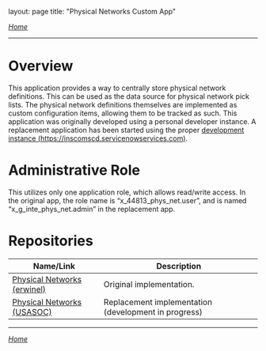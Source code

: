 layout: page
title: "Physical Networks Custom App"

*[Home](./index.html)*

______________________

# Overview

This application provides a way to centrally store physical network definitions. This can be used as the data source for physical network pick lists. The physical network definitions themselves are implemented as custom configuration items, allowing them to be tracked as such.
This application was originally developed using a personal developer instance. A replacement application has been started using the proper [development instance (https://inscomscd.servicenowservices.com)](https://inscomscd.servicenowservices.com).

# Administrative Role

This utilizes only one application role, which allows read/write access. In the original app, the role name is “x_44813_phys_net.user”, and is named “x_g_inte_phys_net.admin” in the replacement app.

# Repositories

| Name/Link                                                                                | Description                                          |
|------------------------------------------------------------------------------------------|------------------------------------------------------|
| [Physical Networks (erwinel)](https://github.com/USASOC-HQ/x_44813_phys_net_network.git) | Original implementation.                             |
| [Physical Networks (USASOC)](https://github.com/USASOC-HQ/x_g_inte_phys_net.git)         | Replacement implementation (development in progress) |

______________________

*[Home](./index.html)*
